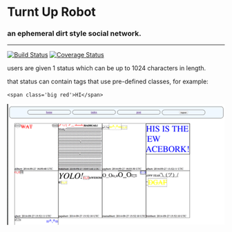 # Turnt Up Robot

### an ephemeral dirt style social network.
------------------



[![Build Status](https://travis-ci.org/coleww/turnt-robot..svg?branch=master)](https://travis-ci.org/coleww/turnt-robot.) [![Coverage Status](https://coveralls.io/repos/coleww/turnt-robot./badge.png)](https://coveralls.io/r/coleww/turnt-robot.)




users are given 1 status which can be up to 1024 characters in length.

that status can contain <span> tags that use pre-defined classes, for example:

    <span class='big red'>HI</span>


[![turnt up robots](./turnt.png)](http://turnt-up-robot.herokuapp.com/)


